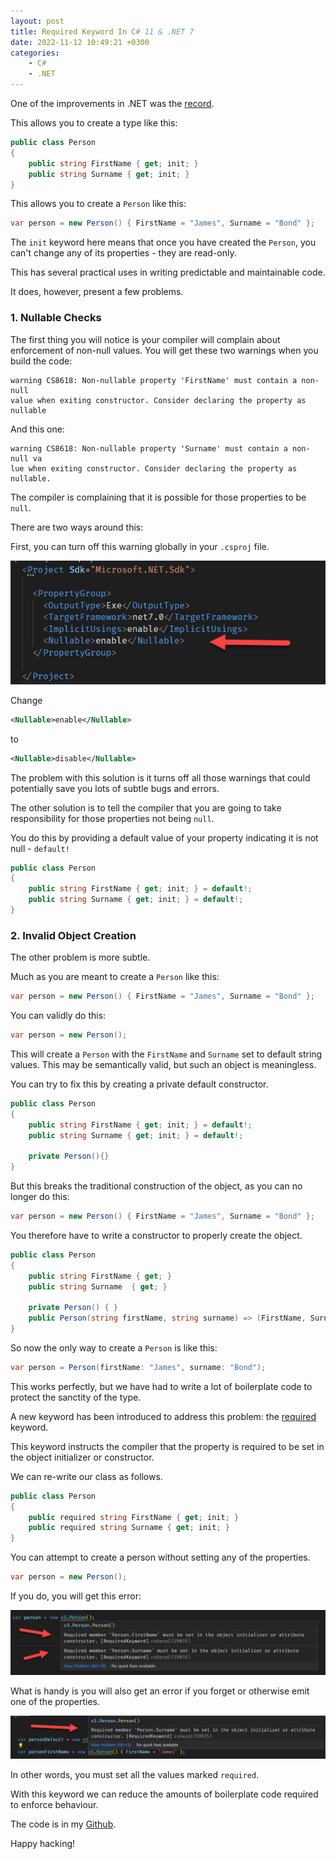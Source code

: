```yaml
---
layout: post
title: Required Keyword In C# 11 & .NET 7
date: 2022-11-12 10:49:21 +0300
categories:
    - C#
    - .NET
---
```

One of the improvements in .NET was the [record](https://learn.microsoft.com/en-us/dotnet/csharp/language-reference/builtin-types/record).

This allows you to create a type like this:

```csharp
public class Person
{
    public string FirstName { get; init; }
    public string Surname { get; init; }
}
```

This allows you to create a `Person` like this:

```csharp
var person = new Person() { FirstName = "James", Surname = "Bond" };
```

The `init` keyword here means that once you have created the `Person`, you can't change any of its properties - they are read-only.

This has several practical uses in writing predictable and maintainable code.

It does, however, present a few problems.

### 1. Nullable Checks

The first thing you will notice is your compiler will complain about enforcement of non-null values. You will get these two warnings when you build the code:

```plaintext
warning CS8618: Non-nullable property 'FirstName' must contain a non-null 
value when exiting constructor. Consider declaring the property as nullable
```

And this one:

```plaintext
warning CS8618: Non-nullable property 'Surname' must contain a non-null va 
lue when exiting constructor. Consider declaring the property as nullable.
```

The compiler is complaining that it is possible for those properties to be `null`.

There are two ways around this:

First, you can turn off this warning globally in your `.csproj` file.

![](../images/2022/11/Nullable.png)

Change

```xml
<Nullable>enable</Nullable>
```

to

```xml
<Nullable>disable</Nullable>
```

The problem with this solution is it turns off all those warnings that could potentially save you lots of subtle bugs and errors.

The other solution is to tell the compiler that you are going to take responsibility for those properties not being `null`.

You do this by providing a default value of your property indicating it is not null - `default!`

```csharp
public class Person
{
    public string FirstName { get; init; } = default!;
    public string Surname { get; init; } = default!;
}
```

### 2. Invalid Object Creation

The other problem is more subtle.

Much as you are meant to create a `Person` like this:

```csharp
var person = new Person() { FirstName = "James", Surname = "Bond" };
```

You can validly do this:

```csharp
var person = new Person();
```

This will create a `Person` with the `FirstName` and `Surname` set to default string values. This may be semantically valid, but such an object is meaningless.

You can try to fix this by creating a private default constructor.

```csharp
public class Person
{
    public string FirstName { get; init; } = default!;
    public string Surname { get; init; } = default!;
    
    private Person(){}
}
```

But this breaks the traditional construction of the object, as you can no longer do this:

```csharp
var person = new Person() { FirstName = "James", Surname = "Bond" };
```

You therefore have to write a constructor to properly create the object.

```csharp
public class Person
{
    public string FirstName { get; }
    public string Surname  { get; }

    private Person() { }
    public Person(string firstName, string surname) => (FirstName, Surname) = (firstName, surname);
}
```

So now the only way to create a `Person` is like this:

```csharp
var person = Person(firstName: "James", surname: "Bond");
```

This works perfectly, but we have had to write a lot of boilerplate code to protect the sanctity of the type.

A new keyword has been introduced to address this problem: the [required](https://learn.microsoft.com/en-us/dotnet/csharp/language-reference/keywords/required) keyword.

This keyword instructs the compiler that the property is required to be set in the object initializer or constructor.

We can re-write our class as follows.

```csharp
public class Person
{
    public required string FirstName { get; init; }
    public required string Surname { get; init; }
}
```

You can attempt to create a person without setting any of the properties.

```csharp
var person = new Person();
```

If you do, you will get this error:

![](../images/2022/11/PersonError1.png)

What is handy is you will also get an error if you forget or otherwise emit one of the properties.

![](../images/2022/11/PersonError2.png)

In other words, you must set all the values marked `required`.

With this keyword we can reduce the amounts of boilerplate code required to enforce behaviour.

The code is in my [Github](https://github.com/conradakunga/BlogCode/tree/master/2022-11-12%20-%20Required%20Keyword%20In%20C%23%2011%20%26%20.NET%207).

Happy hacking!